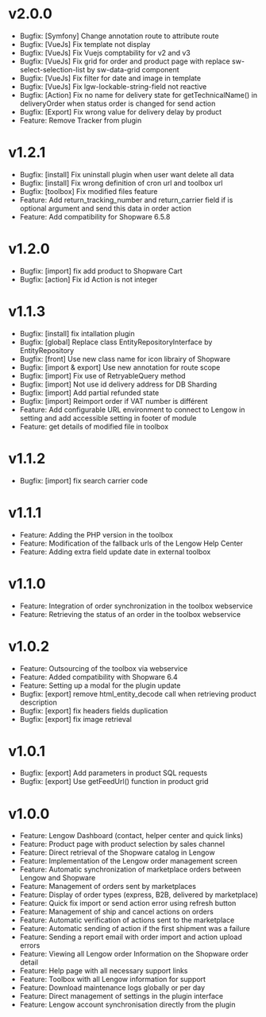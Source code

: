 # v2.0.0
- Bugfix: [Symfony] Change annotation route to attribute route
- Bugfix: [VueJs] Fix template not display
- Bugfix: [VueJs] Fix Vuejs comptability for v2 and v3
- Bugfix: [VueJs] Fix grid for order and product page with replace sw-select-selection-list by sw-data-grid component
- Bugfix: [VueJs] Fix filter for date and image in template
- Bugfix: [VueJs] Fix lgw-lockable-string-field not reactive
- Bugfix: [Action] Fix no name for delivery state for getTechnicalName() in deliveryOrder when status order is changed for send action
- Bugfix: [Export] Fix wrong value for delivery delay by product
- Feature: Remove Tracker from plugin

# v1.2.1
- Bugfix: [install] Fix uninstall plugin when user want delete all data
- Bugfix: [install] Fix wrong definition of cron url and toolbox url
- Bugfix: [toolbox] Fix modified files feature
- Feature: Add return_tracking_number and return_carrier field if is optional argument and send this data in order action
- Feature: Add compatibility for Shopware 6.5.8

# v1.2.0
- Bugfix: [import] fix add product to Shopware Cart
- Bugfix: [action] Fix id Action is not integer

# v1.1.3
- Bugfix: [install] fix intallation plugin
- Bugfix: [global] Replace class EntityRepositoryInterface by EntityRepository
- Bugfix: [front] Use new class name for icon librairy of Shopware
- Bugfix: [import & export] Use new annotation for route scope
- Bugfix: [import] Fix use of RetryableQuery method
- Bugfix: [import] Not use id delivery address for DB Sharding
- Bugfix: [import] Add partial refunded state
- Bugfix: [import] Reimport order if VAT number is différent
- Feature: Add configurable URL environment to connect to Lengow in setting and add accessible setting in footer of module
- Feature: get details of modified file in toolbox

# v1.1.2
- Bugfix: [import] fix search carrier code

# v1.1.1
- Feature: Adding the PHP version in the toolbox
- Feature: Modification of the fallback urls of the Lengow Help Center
- Feature: Adding extra field update date in external toolbox

# v1.1.0
- Feature: Integration of order synchronization in the toolbox webservice
- Feature: Retrieving the status of an order in the toolbox webservice

# v1.0.2
- Feature: Outsourcing of the toolbox via webservice
- Feature: Added compatibility with Shopware 6.4
- Feature: Setting up a modal for the plugin update
- Bugfix: [export] remove html_entity_decode call when retrieving product description
- Bugfix: [export] fix headers fields duplication
- Bugfix: [export] fix image retrieval

# v1.0.1
- Bugfix: [export] Add parameters in product SQL requests
- Bugfix: [export] Use getFeedUrl() function in product grid

# v1.0.0
- Feature: Lengow Dashboard (contact, helper center and quick links)
- Feature: Product page with product selection by sales channel
- Feature: Direct retrieval of the Shopware catalog in Lengow
- Feature: Implementation of the Lengow order management screen
- Feature: Automatic synchronization of marketplace orders between Lengow and Shopware
- Feature: Management of orders sent by marketplaces
- Feature: Display of order types (express, B2B, delivered by marketplace)
- Feature: Quick fix import or send action error using refresh button
- Feature: Management of ship and cancel actions on orders
- Feature: Automatic verification of actions sent to the marketplace
- Feature: Automatic sending of action if the first shipment was a failure
- Feature: Sending a report email with order import and action upload errors
- Feature: Viewing all Lengow order Information on the Shopware order detail
- Feature: Help page with all necessary support links
- Feature: Toolbox with all Lengow information for support
- Feature: Download maintenance logs globally or per day
- Feature: Direct management of settings in the plugin interface
- Feature: Lengow account synchronisation directly from the plugin
